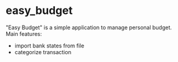 # easy_budget

"Easy Budget" is a simple application to manage personal budget.  
Main features: 
- import bank states from file
- categorize transaction

